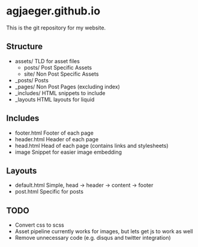 
# agjaeger.github.io

This is the git repository for my website.

## Structure
* assets/			TLD for asset files
  * posts/			Post Specific Assets
  * site/			Non Post Specific Assets
* _posts/			Posts
* _pages/			Non Post Pages (excluding index)
* _includes/		HTML snippets to include
* _layouts			HTML layouts for liquid

## Includes
* footer.html		Footer of each page
* header.html		Header of each page
* head.html			Head of each page (contains links and stylesheets)
* image				Snippet for easier image embedding

## Layouts
* default.html		Simple, head -> header -> content -> footer
* post.html			Specific for posts

## TODO
* Convert css to scss
* Asset pipeline currently works for images, but lets get js to work as well
* Remove unnecessary code (e.g. disqus and twitter integration)



